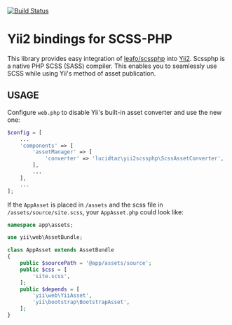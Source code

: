[![Build Status](https://travis-ci.org/LucidTaZ/yii2-scssphp.svg?branch=master)](https://travis-ci.org/LucidTaZ/yii2-scssphp)

Yii2 bindings for SCSS-PHP
==========================

This library provides easy integration of
[leafo/scssphp](https://github.com/leafo/scssphp) into
[Yii2](https://github.com/yiisoft/yii2). Scssphp is a native PHP SCSS (SASS)
compiler. This enables you to seamlessly use SCSS while using Yii's method of
asset publication.

USAGE
-----

Configure `web.php` to disable Yii's built-in asset converter and use the new
one:

```php
$config = [
    ...
    'components' => [
        'assetManager' => [
            'converter' => 'lucidtaz\yii2scssphp\ScssAssetConverter',
        ],
        ...
    ],
    ...
];
```

If the `AppAsset` is placed in `/assets` and the scss file in
`/assets/source/site.scss`, your `AppAsset.php` could look like:

```php
namespace app\assets;

use yii\web\AssetBundle;

class AppAsset extends AssetBundle
{
    public $sourcePath = '@app/assets/source';
    public $css = [
        'site.scss',
    ];
    public $depends = [
        'yii\web\YiiAsset',
        'yii\bootstrap\BootstrapAsset',
    ];
}
```
